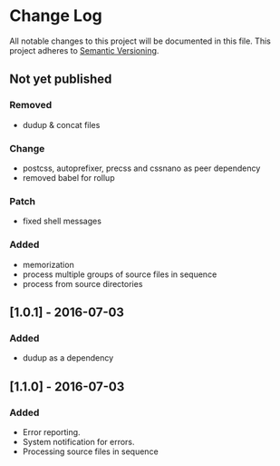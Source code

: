 # Change Log
All notable changes to this project will be documented in this file.
This project adheres to [Semantic Versioning](http://semver.org/).


## Not yet published
### Removed
- dudup & concat files

### Change
- postcss, autoprefixer, precss and cssnano as peer dependency
- removed babel for rollup
### Patch
- fixed shell messages

### Added
- memorization
- process multiple groups of source files in sequence
- process from source directories


## [1.0.1] - 2016-07-03
### Added
- dudup as a dependency


## [1.1.0] - 2016-07-03
### Added
- Error reporting.
- System notification for errors.
- Processing source files in sequence
